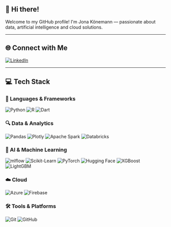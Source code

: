 ## 👋 Hi there!

Welcome to my GitHub profile! I'm Jona Köne­mann — passionate about data, artificial intelligence and cloud solutions.

---

## 🌐 Connect with Me

[![LinkedIn](https://img.shields.io/badge/LinkedIn-%230077B5.svg?logo=linkedin&logoColor=white)](https://www.linkedin.com/in/jona-k%C3%B6nemann-ab7364245/)

---

## 💻 Tech Stack

### 🔢 Languages & Frameworks  
![Python](https://img.shields.io/badge/python-3670A0?style=for-the-badge&logo=python&logoColor=ffdd54) ![R](https://img.shields.io/badge/r-%23276DC3.svg?style=for-the-badge&logo=r&logoColor=white) ![Dart](https://img.shields.io/badge/dart-%230175C2.svg?style=for-the-badge&logo=dart&logoColor=white)

### 🔍 Data & Analytics  
![Pandas](https://img.shields.io/badge/pandas-%23150458.svg?style=for-the-badge&logo=pandas&logoColor=white) ![Plotly](https://img.shields.io/badge/Plotly-%233F4F75.svg?style=for-the-badge&logo=plotly&logoColor=white) ![Apache Spark](https://img.shields.io/badge/Apache%20Spark-FDEE21?style=for-the-badge&logo=apachespark&logoColor=black) ![Databricks](https://img.shields.io/badge/Databricks-FF3621?style=for-the-badge&logo=databricks&logoColor=white)

### 🤖 AI & Machine Learning  
![mlflow](https://img.shields.io/badge/mlflow-%23d9ead3.svg?style=for-the-badge&logo=numpy&logoColor=blue) ![Scikit-Learn](https://img.shields.io/badge/Scikit--Learn-F7931E?style=for-the-badge&logo=scikit-learn&logoColor=white) ![PyTorch](https://img.shields.io/badge/PyTorch-EE4C2C?style=for-the-badge&logo=pytorch&logoColor=white) ![Hugging Face](https://img.shields.io/badge/Hugging%20Face-FFD21F?style=for-the-badge&logo=huggingface&logoColor=black) ![XGBoost](https://img.shields.io/badge/XGBoost-AA0000?style=for-the-badge&logo=github&logoColor=white) ![LightGBM](https://img.shields.io/badge/LightGBM-666666?style=for-the-badge&logo=github&logoColor=white)

### ☁️ Cloud
![Azure](https://img.shields.io/badge/azure-%230072C6.svg?style=for-the-badge&logo=microsoftazure&logoColor=white) ![Firebase](https://img.shields.io/badge/firebase-%23039BE5.svg?style=for-the-badge&logo=firebase)

### 🛠 Tools & Platforms  
![Git](https://img.shields.io/badge/git-%23F05033.svg?style=for-the-badge&logo=git&logoColor=white) ![GitHub](https://img.shields.io/badge/github-%23121011.svg?style=for-the-badge&logo=github&logoColor=white)
